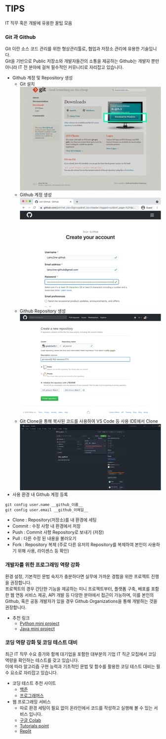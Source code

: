 # TIPS
IT 직무 혹은 개발에 유용한 꿀팁 모음

### Git 과 Github
Git 이란 소스 코드 관리를 위한 형상관리툴로, 협업과 저장소 관리에 유용한 기술입니다.  
Git을 기반으로 Public 저장소와 개발자들간의 소통을 제공하는 Github는 개발자 뿐만 아니라 IT 전 분야에 걸쳐 필수적인 커뮤니티로 자리잡고 있습니다.

- Github 계정 및 Repository 생성
    - Git 설치
    ![jpg](../img/git_install.png)
    - Github 계정 생성
    ![jpg](../img/github_create_account.png)
    - Github Repository 생성
    ![jpg](../img/github_create_repo.png)
    - Git Clone을 통해 복사된 코드를 사용하여 VS Code 등 사용 IDE에서 Clone
    ![jpg](../img/git_clone_url.png)
- 사용 환경 내 Github 계정 등록
```
git config user.name __github_이름__
git config user.email __github_이메일__
```
- Clone : Repository(저장소)를 내 환경에 세팅
- Commit : 수정 사항 내 환경에서 저장
- Push : Commit 사항 Repository로 보내기 (저장)
- Pull : 다른 수정 된 내용을 불러오기
- Fork : Repository 복제 (주로 다른 유저의 Repository를 복제하여 본인이 사용하기 위해 사용, 라이센스 등 확인)


### 개발자를 위한 프로그래밍 역량 강화
환경 설정, 기본적인 문법 숙지가 충분하다면 실무에 가까운 경험을 위한 프로젝트 진행을 권장합니다.  
프로젝트의 경우 간단한 기능을 제공하는 미니 프로젝트부터, 플랫폼 구축, 배포를 포함한 웹 연동 서비스 제공, API 개발 등 다양한 분야에서 접근이 가능하며, 이를 본인의 Github, 혹은 공동 개발자가 있을 경우 Github Organizations을 통해 개발하는 것을 권장합니다.

- 추천 링크
    - [Python mini project](https://github.com/ndleah/python-mini-project)
    - [Java mini project](https://github.com/topics/java-mini-project)

### 코딩 역량 강화 및 코딩 테스트 대비
최근 IT 직무 수요 증가와 함께 대기업을 포함한 대부분의 기업 IT 직군 모집에서 코딩 역량을 확인하는 테스트를 갖고 있습니다.  
이에 따라 알고리즘 구현 능력과 기초적인 문법 및 함수를 활용한 코딩 테스트 대비는 필수 요소로 자리잡고 있습니다.

- 코딩 테스트 추천 사이트
    - [백준](https://www.acmicpc.net/)
    - [프로그래머스](https://school.programmers.co.kr/)
- 웹 프로그래밍 서비스
    - 따로 환경 세팅이 필요 없이 온라인에서 코드를 작성하고 실행해 볼 수 있는 서비스 입니다.
    - [구글 Colab](https://colab.research.google.com/)
    - [Tutorials point](https://www.tutorialspoint.com/compilers/index.htm)
    - [Replit](https://replit.com/)